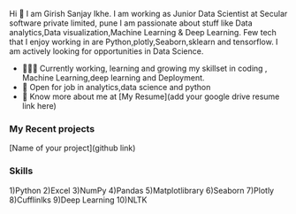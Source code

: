 Hi 👋 I am Girish Sanjay Ikhe.
I am working as Junior Data Scientist at Secular software private limited, pune
I am passionate about stuff like Data analytics,Data visualization,Machine Learning & Deep Learning. 
Few tech that I enjoy working in are Python,plotly,Seaborn,sklearn and tensorflow. I am actively looking for opportunities in Data Science.

- 👨🏽‍💻 Currently working, learning and growing my skillset in coding , Machine Learning,deep learning and Deployment.
- 🤝 Open for job in  analytics,data science and python
- 👨 Know more about me at [My Resume](add your google drive resume link here) 

### My Recent projects 
[Name of your project](github link)

### Skills
1)Python
2)Excel
3)NumPy
4)Pandas
5)Matplotlibrary
6)Seaborn
7)Plotly
8)Cufflinlks
9)Deep Learning
10)NLTK
